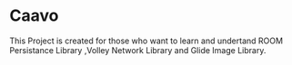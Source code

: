 # Caavo

This Project is created for those who want to learn and undertand ROOM Persistance Library ,Volley Network Library and Glide Image Library.
